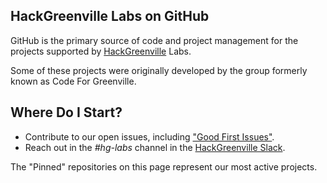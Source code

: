## HackGreenville Labs on GitHub
GitHub is the primary source of code and project management for the projects supported by [HackGreenville](https://hackgreenville.com/) Labs.

Some of these projects were originally developed by the group formerly known as Code For Greenville.

## Where Do I Start?
* Contribute to our open issues, including ["Good First Issues"](https://github.com/orgs/hackgvl/projects/2).
* Reach out in the _#hg-labs_ channel in the [HackGreenville Slack](https://hackgreenville.com/join-slack).

The "Pinned" repositories on this page represent our most active projects.

